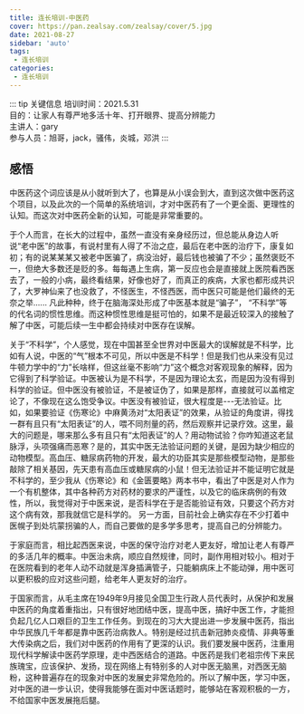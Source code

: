 ```yaml
---
title: 连长培训-中医药
cover: https://pan.zealsay.com/zealsay/cover/5.jpg
date: 2021-08-27
sidebar: 'auto'
tags:
 - 连长培训
categories:
 - 连长培训
---
```


::: tip 关键信息
培训时间：2021.5.31  
目的：让家人有尊严地多活十年、打开眼界、提高分辨能力  
主讲人：gary  
参与人员：旭哥，jack，骚伟，炎城，邓洪
:::

## 感悟

中医药这个词应该是从小就听到大了，也算是从小误会到大，直到这次做中医药这个项目，以及此次的一个简单的系统培训，才对中医药有了一个更全面、更理性的认知。而这次对中医药全新的认知，可能是非常重要的。

于个人而言，在长大的过程中，虽然一直没有亲身经历过，但总能从身边人听说“老中医”的故事，有说村里有人得了不治之症，最后在老中医的治疗下，康复如初；有的说某某某又被老中医骗了，病没治好，最后钱也被骗了不少；虽然褒贬不一，但绝大多数还是贬的多。每每遇上生病，第一反应也会是直接就上医院看西医去了，一般的小病，最终看结果，好像也好了，而真正的疾病，大家也都形成共识了，大罗神仙来了也没救了，不怪医生，不怪西医，而中医只可能是他们最终的无奈之举...... 凡此种种，终于在脑海深处形成了中医基本就是“骗子”， “不科学”等的代名词的惯性思维。而这种惯性思维是挺可怕的，如果不是最近较深入的接触了解了中医，可能后续一生中都会持续对中医存在误解。
  
关于“不科学”，个人感觉，现在中国甚至全世界对中医最大的误解就是不科学，比如有人说，中医的“气”根本不可见，所以中医是不科学！但是我们也从来没有见过牛顿力学中的“力”长啥样，但这丝毫不影响“力”这个概念对客观现象的解释，因为它得到了科学验证。中医被认为是不科学，不是因为理论太玄，而是因为没有得到科学的验证。但中医没有被验证，不是被证伪了，如果是那样，直接就可以盖棺定论了，不像现在这么饱受争议。中医没有被验证，很大程度是---无法验证。比如，如果要验证《伤寒论》中麻黄汤对“太阳表证”的效果，从验证的角度讲，得找一群有且只有“太阳表证”的人，喂不同剂量的药，然后观察并记录疗效。这里，最大的问题是，哪来那么多有且只有“太阳表证”的人？用动物试验？你咋知道这老鼠脉浮，头项强痛而恶寒？是的，其实中医无法验证问题的关键，是因为缺少相应的动物模型。高血压、糖尿病药物的开发，最大的功臣其实是那些模型动物，是那些敲除了相关基因，先天患有高血压或糖尿病的小鼠！但无法验证并不能证明它就是不科学的，至少我从《伤寒论》和《金匮要略》两本书中，看出了中医是对人作为一个有机整体，其中各种药方对药材的要求的严谨性，以及它的临床病例的有效性，所以，我觉得对于中医来说，是否科学在于是否能验证有效，只要这个药方对这个病有效，那我就信它是科学的。
另一方面，目前社会上确实存在不少打着中医幌子到处坑蒙拐骗的人，而自己要做的是多学多思考，提高自己的分辨能力。

于家庭而言，相比起西医来说，中医的保守治疗对老人更友好，增加让老人有尊严的多活几年的概率。中医治未病，顺应自然规律，同时，副作用相对较小。相对于在医院看到的老年人动不动就是浑身插满管子，只能躺病床上不能动弹，用中医可以更积极的应对这些问题，给老年人更友好的治疗。

于国家而言，从毛主席在1949年9月接见全国卫生行政人员代表时，从保护和发展中医药的角度着重指出，只有很好地团结中医，提高中医，搞好中医工作，才能担负起几亿人口艰巨的卫生工作任务。到现在的习大大提出进一步发展中医药，指出中华民族几千年都是靠中医药治病救人。特别是经过抗击新冠肺炎疫情、非典等重大传染病之后，我们对中医药的作用有了更深的认识。我们要发展中医药，注重用现代科学解读中医药学原理，走中西医结合的道路。中医药是我们老祖宗传下来民族瑰宝，应该保护、发扬，现在网络上有特别多的人对中医无脑黑，对西医无脑粉，这种普遍存在的现象对中医的发展史非常危险的。所以了解中医，学习中医，对中医的进一步认识，使得我能够在面对中医话题时，能够站在客观积极的一方，不给国家中医发展拖后腿。